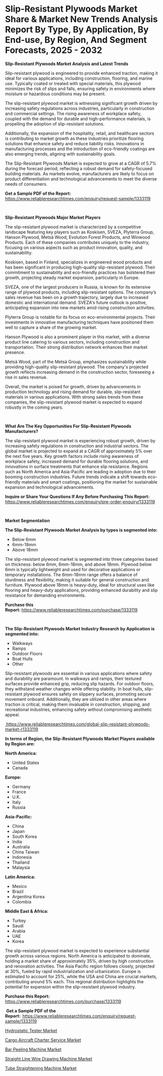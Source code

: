 <p><h1>Slip-Resistant Plywoods Market Share & Market New Trends Analysis Report By Type, By Application, By End-use, By Region, And Segment Forecasts, 2025 - 2032</h1></p><p><strong>Slip-Resistant Plywoods Market Analysis and Latest Trends</strong></p>
<p><p>Slip-resistant plywood is engineered to provide enhanced traction, making it ideal for various applications, including construction, flooring, and marine use. Typically coated or treated with special materials, this plywood minimizes the risk of slips and falls, ensuring safety in environments where moisture or hazardous conditions may be present.</p><p>The slip-resistant plywood market is witnessing significant growth driven by increasing safety regulations across industries, particularly in construction and commercial settings. The rising awareness of workplace safety, coupled with the demand for durable and high-performance materials, is propelling the adoption of slip-resistant solutions. </p><p>Additionally, the expansion of the hospitality, retail, and healthcare sectors is contributing to market growth as these industries prioritize flooring solutions that enhance safety and reduce liability risks. Innovations in manufacturing processes and the introduction of eco-friendly coatings are also emerging trends, aligning with sustainability goals.</p><p>The Slip-Resistant Plywoods Market is expected to grow at a CAGR of 5.7% during the forecast period, reflecting a robust demand for safety-focused building materials. As markets evolve, manufacturers are likely to focus on product differentiation and technological advancements to meet the diverse needs of consumers.</p></p>
<p><strong>Get a Sample PDF of the Report:&nbsp;</strong> <a href="https://www.reliableresearchtimes.com/enquiry/request-sample/1333119?utm_campaign=3070&utm_medium=2&utm_source=Github&utm_content=ia&utm_term=24032025&utm_id=slip-resistant-plywoods">https://www.reliableresearchtimes.com/enquiry/request-sample/1333119</a></p>
<p>&nbsp;</p>
<p><strong>Slip-Resistant Plywoods Major Market Players</strong></p>
<p><p>The slip-resistant plywood market is characterized by a competitive landscape featuring key players such as Koskisen, SVEZA, Plyterra Group, Hanson Plywood, Metsä Wood, Evolution Forest Products, and Winwood Products. Each of these companies contributes uniquely to the industry, focusing on various aspects such as product innovation, quality, and sustainability.</p><p>Koskisen, based in Finland, specializes in engineered wood products and has been significant in producing high-quality slip-resistant plywood. Their commitment to sustainability and eco-friendly practices has bolstered their growth, projecting steady market expansion, particularly in Europe.</p><p>SVEZA, one of the largest producers in Russia, is known for its extensive range of plywood products, including slip-resistant options. The company’s sales revenue has been on a growth trajectory, largely due to increased domestic and international demand. SVEZA's future outlook is positive, anticipating expansion into new markets amid rising construction activities.</p><p>Plyterra Group is notable for its focus on eco-environmental projects. Their investments in innovative manufacturing techniques have positioned them well to capture a share of the growing market.</p><p>Hanson Plywood is also a prominent player in this market, with a diverse product line catering to various sectors, including construction and transportation. Their strong distribution network enhances their market presence.</p><p>Metsä Wood, part of the Metsä Group, emphasizes sustainability while providing high-quality slip-resistant plywood. The company's projected growth reflects increasing demand in the construction sector, foreseeing a rise in sales revenue.</p><p>Overall, the market is poised for growth, driven by advancements in production technology and rising demand for durable, slip-resistant materials in various applications. With strong sales trends from these companies, the slip-resistant plywood market is expected to expand robustly in the coming years.</p></p>
<p>&nbsp;</p>
<p><strong>What Are The Key Opportunities For Slip-Resistant Plywoods Manufacturers?</strong></p>
<p><p>The slip-resistant plywood market is experiencing robust growth, driven by increasing safety regulations in construction and industrial sectors. The global market is projected to expand at a CAGR of approximately 5% over the next five years. Key growth factors include rising awareness of workplace safety, increased demand for durable flooring solutions, and innovations in surface treatments that enhance slip resistance. Regions such as North America and Asia-Pacific are leading in adoption due to their booming construction industries. Future trends indicate a shift towards eco-friendly materials and smart coatings, positioning the market for sustainable expansion and technological advancements.</p></p>
<p><strong>Inquire or Share Your Questions If Any Before Purchasing This Report:</strong> <a href="https://www.reliableresearchtimes.com/enquiry/pre-order-enquiry/1333119?utm_campaign=3070&utm_medium=2&utm_source=Github&utm_content=ia&utm_term=24032025&utm_id=slip-resistant-plywoods">https://www.reliableresearchtimes.com/enquiry/pre-order-enquiry/1333119</a></p>
<p>&nbsp;</p>
<p><strong>Market Segmentation</strong></p>
<p><strong>The Slip-Resistant Plywoods Market Analysis by types is segmented into:</strong></p>
<p><ul><li>Below 6mm</li><li>6mm-18mm</li><li>Above 18mm</li></ul></p>
<p><p>The slip-resistant plywood market is segmented into three categories based on thickness: below 6mm, 6mm-18mm, and above 18mm. Plywood below 6mm is typically lightweight and used for decorative applications or temporary installations. The 6mm-18mm range offers a balance of sturdiness and flexibility, making it suitable for general construction and furniture. Plywood above 18mm is heavy-duty, ideal for structural uses like flooring and heavy-duty applications, providing enhanced durability and slip resistance for demanding environments.</p></p>
<p><strong>Purchase this Report:&nbsp;</strong><a href="https://www.reliableresearchtimes.com/purchase/1333119?utm_campaign=3070&utm_medium=2&utm_source=Github&utm_content=ia&utm_term=24032025&utm_id=slip-resistant-plywoods">https://www.reliableresearchtimes.com/purchase/1333119</a></p>
<p>&nbsp;</p>
<p><strong>The Slip-Resistant Plywoods Market Industry Research by Application is segmented into:</strong></p>
<p><ul><li>Walkways</li><li>Ramps</li><li>Outdoor Floors</li><li>Boat Hulls</li><li>Other</li></ul></p>
<p><p>Slip-resistant plywoods are essential in various applications where safety and durability are paramount. In walkways and ramps, their textured surfaces provide enhanced grip, reducing slip hazards. For outdoor floors, they withstand weather changes while offering stability. In boat hulls, slip-resistant plywood ensures safety on slippery surfaces, promoting secure movement onboard. Additionally, they are utilized in other areas where traction is critical, making them invaluable in construction, shipping, and recreational industries, enhancing safety without compromising aesthetic appeal.</p></p>
<p><a href="https://www.reliableresearchtimes.com/global-slip-resistant-plywoods-market-r1333119?utm_campaign=3070&utm_medium=2&utm_source=Github&utm_content=ia&utm_term=24032025&utm_id=slip-resistant-plywoods">&nbsp;https://www.reliableresearchtimes.com/global-slip-resistant-plywoods-market-r1333119</a></p>
<p><strong>In terms of Region, the Slip-Resistant Plywoods Market Players available by Region are:</strong></p>
<p>
    <p> <strong> North America: </strong>
        <ul>
            <li>United States</li>
            <li>Canada</li>
        </ul>
        </p> 
    <p> <strong> Europe: </strong>
        <ul>
            <li>Germany</li>
            <li>France</li>
            <li>U.K.</li>
            <li>Italy</li>
            <li>Russia</li>
        </ul>
        </p> 
    <p> <strong> Asia-Pacific: </strong>
        <ul>
            <li>China</li>
            <li>Japan</li>
            <li>South Korea</li>
            <li>India</li>
            <li>Australia</li>
            <li>China Taiwan</li>
            <li>Indonesia</li>
            <li>Thailand</li>
            <li>Malaysia</li>
        </ul>
        </p> 
    <p> <strong> Latin America: </strong>
        <ul>
            <li>Mexico</li>
            <li>Brazil</li>
            <li>Argentina Korea</li>
            <li>Colombia</li>
        </ul>
        </p> 
    <p> <strong> Middle East & Africa: </strong>
        <ul>
            <li>Turkey</li>
            <li>Saudi</li>
            <li>Arabia</li>
            <li>UAE</li>
            <li>Korea</li>
        </ul>
    </p>
    </p>
<p><p>The slip-resistant plywood market is expected to experience substantial growth across various regions. North America is anticipated to dominate, holding a market share of approximately 35%, driven by high construction and renovation activities. The Asia Pacific region follows closely, projected at 30%, fueled by rapid industrialization and urbanization. Europe is estimated to account for 25%, while the USA and China are crucial markets, contributing around 5% each. This regional distribution highlights the potential for expansion within the slip-resistant plywood industry.</p></p>
<p><strong>Purchase this Report: </strong><a href="https://www.reliableresearchtimes.com/purchase/1333119?utm_campaign=3070&utm_medium=2&utm_source=Github&utm_content=ia&utm_term=24032025&utm_id=slip-resistant-plywoods">https://www.reliableresearchtimes.com/purchase/1333119</a></p>
<p>&nbsp;<strong>Get a Sample PDF of the Report:&nbsp;&nbsp;</strong><a href="https://www.reliableresearchtimes.com/enquiry/request-sample/1333119?utm_campaign=3070&utm_medium=2&utm_source=Github&utm_content=ia&utm_term=24032025&utm_id=slip-resistant-plywoods">https://www.reliableresearchtimes.com/enquiry/request-sample/1333119</a></p>
<p><strong></strong></p>
<p><p><a href="https://www.linkedin.com/pulse/financial-overview-market-analysis-hydrostatic-tester-wiikc?utm_campaign=3070&utm_medium=2&utm_source=Github&utm_content=ia&utm_term=24032025&utm_id=slip-resistant-plywoods">Hydrostatic Tester Market</a></p><p><a href="https://github.com/ivvrgibi/Market-Research-Report-List-1/blob/main/cargo-aircraft-charter-service-market.md?utm_campaign=3070&utm_medium=2&utm_source=Github&utm_content=ia&utm_term=24032025&utm_id=slip-resistant-plywoods">Cargo Aircraft Charter Service Market</a></p><p><a href="https://www.linkedin.com/pulse/global-bar-peeling-machine-marketacomprehensive-analysis-1nvcc?utm_campaign=3070&utm_medium=2&utm_source=Github&utm_content=ia&utm_term=24032025&utm_id=slip-resistant-plywoods">Bar Peeling Machine Market</a></p><p><a href="https://www.linkedin.com/pulse/straight-line-wire-drawing-machine-market-emerging-trends-zglvc?utm_campaign=3070&utm_medium=2&utm_source=Github&utm_content=ia&utm_term=24032025&utm_id=slip-resistant-plywoods">Straight Line Wire Drawing Machine Market</a></p><p><a href="https://www.linkedin.com/pulse/comprehensive-tube-straightening-machine-market-outlook-47ljc?utm_campaign=3070&utm_medium=2&utm_source=Github&utm_content=ia&utm_term=24032025&utm_id=slip-resistant-plywoods">Tube Straightening Machine Market</a></p></p>